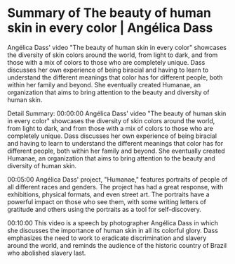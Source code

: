 # Summary of The beauty of human skin in every color | Angélica Dass

Angélica Dass' video "The beauty of human skin in every color" showcases the diversity of skin colors around the world, from light to dark, and from those with a mix of colors to those who are completely unique. Dass discusses her own experience of being biracial and having to learn to understand the different meanings that color has for different people, both within her family and beyond. She eventually created Humanae, an organization that aims to bring attention to the beauty and diversity of human skin.

Detail Summary: 
00:00:00
Angélica Dass' video "The beauty of human skin in every color" showcases the diversity of skin colors around the world, from light to dark, and from those with a mix of colors to those who are completely unique. Dass discusses her own experience of being biracial and having to learn to understand the different meanings that color has for different people, both within her family and beyond. She eventually created Humanae, an organization that aims to bring attention to the beauty and diversity of human skin.

00:05:00
Angélica Dass' project, "Humanae," features portraits of people of all different races and genders. The project has had a great response, with exhibitions, physical formats, and even street art. The portraits have a powerful impact on those who see them, with some writing letters of gratitude and others using the portraits as a tool for self-discovery.

00:10:00
This video is a speech by photographer Angélica Dass in which she discusses the importance of human skin in all its colorful glory. Dass emphasizes the need to work to eradicate discrimination and slavery around the world, and reminds the audience of the historic country of Brazil who abolished slavery last.

